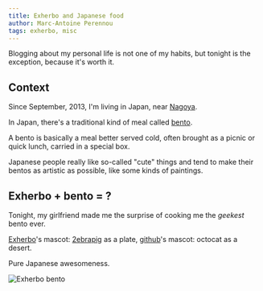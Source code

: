 ```yaml
---
title: Exherbo and Japanese food
author: Marc-Antoine Perennou
tags: exherbo, misc
---
```


Blogging about my personal life is not one of my habits, but tonight is the exception, because it's worth it.

## Context

Since September, 2013, I'm living in Japan, near [Nagoya](http://en.wikipedia.org/wiki/Nagoya).

In Japan, there's a traditional kind of meal called [bento](http://en.wikipedia.org/wiki/Bento).

A bento is basically a meal better served cold, often brought as a picnic or quick lunch, carried in a special box.

Japanese people really like so-called "cute" things and tend to make their bentos as artistic as possible, like some
kinds of paintings.

## Exherbo + bento = ?

Tonight, my girlfriend made me the surprise of cooking me the *geekest* bento ever.

[Exherbo](http://www.exherbo.org/)'s mascot: [2ebrapig](http://dev.exherbo.org/~zebrapig/) as a plate,
[github](https://github.com/)'s mascot: octocat as a desert.

Pure Japanese awesomeness.

![Exherbo bento](http://www.imagination-land.org/files/bento.jpg)
